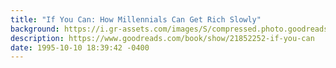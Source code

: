 ```yaml
---
title: "If You Can: How Millennials Can Get Rich Slowly"
background: https://i.gr-assets.com/images/S/compressed.photo.goodreads.com/books/1396766213l/21852252._SY75_.jpg
description: https://www.goodreads.com/book/show/21852252-if-you-can
date: 1995-10-10 18:39:42 -0400
---
```

